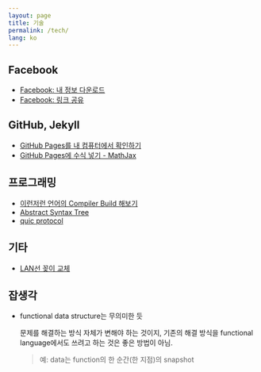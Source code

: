 ```yaml
---
layout: page
title: 기술
permalink: /tech/
lang: ko
---
```


## Facebook

- [Facebook: 내 정보 다운로드](facebook_download_my_information.md)
- [Facebook: 링크 공유](facebook_share_link.md)

## GitHub, Jekyll

- [GitHub Pages를 내 컴퓨터에서 확인하기](setup_jekyll_for_github_pages.md)
- [GitHub Pages에 수식 넣기 - MathJax](mathjax_with_jekyll.md)

## 프로그래밍

- [이런저런 언어의 Compiler Build 해보기](build_compilers.md)
- [Abstract Syntax Tree](abstract_syntax_tree.md)
- [quic protocol](quic_protocol.md)

## 기타

- [LAN선 꽂이 교체](network_wall_face_plate.md)

## 잡생각

- functional data structure는 무의미한 듯

  문제를 해결하는 방식 자체가 변해야 하는 것이지, 기존의 해결 방식을 functional language에서도 쓰려고 하는 것은 좋은 방법이 아님.
  > 예: data는 function의 한 순간(한 지점)의 snapshot
